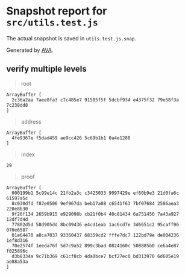 # Snapshot report for `src/utils.test.js`

The actual snapshot is saved in `utils.test.js.snap`.

Generated by [AVA](https://ava.li).

## verify multiple levels

> root

    ArrayBuffer [
      2c36a2aa 7aee8fa3 c7c485e7 91505f5f 5dcbf934 e4375f32 79e58f3a 7c238dd8
    ]

> address

    ArrayBuffer [
      4fe9367e f5dad459 ae9cc426 5c69b1b1 0a4e1288
    ]

> index

    29

> proof

    ArrayBuffer [
      000199b1 5c99e14c 21fb2a3c c3425033 9097429e ef60b9e3 21d0fa6c 61597a5c
      8c030dfd f87e0506 9ef967da beb17a08 c6541f63 7bf07684 2586aea3 220e8b30
      9f26f134 2659b915 e929098b cb21f0b4 40c81434 6a751450 7a43a927 12df7d4d
      77802d5d 58d905dd 8bc09436 e4cd1eab 1ac6cd7e 3d6651c2 95caff96 070e6587
      01e64470 a8ca7037 93360437 68359cd2 fffe7dc7 122bd79e de004236 1ef8d316
      70e2574f 1eeda76f 5d7c9a52 899c3bad 0824160c 508885b0 ce6a4e87 f025896c
      d3b8334a 9c71b369 c61cf8cb 4da0bce7 bcf27ec0 bd313970 6d605e19 ae88a53a
    ]
